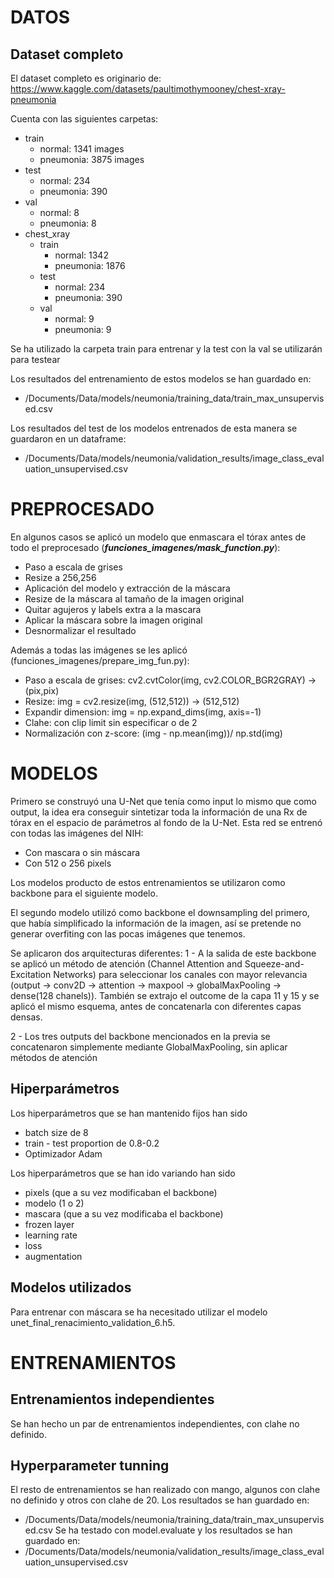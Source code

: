 # DATOS
## Dataset completo
El dataset completo es originario de: https://www.kaggle.com/datasets/paultimothymooney/chest-xray-pneumonia

Cuenta con las siguientes carpetas:
- train
    - normal: 1341 images
    - pneumonia: 3875 images
- test
    - normal: 234
    - pneumonia: 390
- val
    - normal: 8
    - pneumonia: 8
- chest_xray
    - train
        - normal: 1342
        - pneumonia: 1876
    - test
        - normal: 234
        - pneumonia: 390
    - val
        - normal: 9
        - pneumonia: 9

Se ha utilizado la carpeta train para entrenar y la test con la val se utilizarán para testear

Los resultados del entrenamiento de estos modelos se han guardado en: 
- /Documents/Data/models/neumonia/training_data/train_max_unsupervised.csv

Los resultados del test de los modelos entrenados de esta manera se guardaron en un dataframe:
- /Documents/Data/models/neumonia/validation_results/image_class_evaluation_unsupervised.csv


# PREPROCESADO
En algunos casos se aplicó un modelo que enmascara el tórax antes de todo el preprocesado (***funciones_imagenes/mask_function.py***):
- Paso a escala de grises
- Resize a 256,256
- Aplicación del modelo y extracción de la máscara
- Resize de la máscara al tamaño de la imagen original
- Quitar agujeros y labels extra a la mascara
- Aplicar la máscara sobre la imagen original
- Desnormalizar el resultado

Además a todas las imágenes se les aplicó (funciones_imagenes/prepare_img_fun.py):
- Paso a escala de grises: cv2.cvtColor(img, cv2.COLOR_BGR2GRAY) -> (pix,pix)
- Resize: img = cv2.resize(img, (512,512)) -> (512,512)
- Expandir dimension: img = np.expand_dims(img, axis=-1)
- Clahe: con clip limit sin especificar o de 2
- Normalización con z-score: (img - np.mean(img))/ np.std(img)


# MODELOS
Primero se construyó una U-Net que tenía como input lo mismo que como output, la idea era conseguir
sintetizar toda la información de una Rx de tórax en el espacio de parámetros al fondo de la U-Net.
Esta red se entrenó con todas las imágenes del NIH:

- Con mascara o sin máscara
- Con 512 o 256 pixels

Los modelos producto de estos entrenamientos se utilizaron como backbone para el siguiente modelo.

El segundo modelo utilizó como backbone el downsampling del primero, que había simplificado la información
de la imagen, así se pretende no generar overfiting con las pocas imágenes que tenemos.

Se aplicaron dos arquitecturas diferentes:
1 - A la salida de este backbone se aplicó un método de atención (Channel Attention and Squeeze-and-Excitation Networks)
para seleccionar los canales con mayor relevancia (output -> conv2D -> attention -> maxpool -> globalMaxPooling -> dense(128 chanels)). 
También se extrajo el outcome de la capa 11 y 15 y se aplicó el mismo esquema, antes de concatenarla con diferentes capas densas.

2 - Los tres outputs del backbone mencionados en la previa se concatenaron simplemente mediante GlobalMaxPooling, sin aplicar métodos
de atención 

## Hiperparámetros
Los hiperparámetros que se han mantenido fijos han sido
- batch size de 8
- train - test proportion de 0.8-0.2
- Optimizador Adam

Los hiperparámetros que se han ido variando han sido
- pixels (que a su vez modificaban el backbone)
- modelo (1 o 2)
- mascara (que a su vez modificaba el backbone)
- frozen layer
- learning rate
- loss
- augmentation

## Modelos utilizados
Para entrenar con máscara se ha necesitado utilizar el modelo unet_final_renacimiento_validation_6.h5.


# ENTRENAMIENTOS
## Entrenamientos independientes
Se han hecho un par de entrenamientos independientes, con clahe no definido.

## Hyperparameter tunning
El resto de entrenamientos se han realizado con mango, algunos con clahe no definido y otros con clahe de 20.
Los resultados se han guardado en:
- /Documents/Data/models/neumonia/training_data/train_max_unsupervised.csv
Se ha testado con model.evaluate y los resultados se han guardado en:
- /Documents/Data/models/neumonia/validation_results/image_class_evaluation_unsupervised.csv
